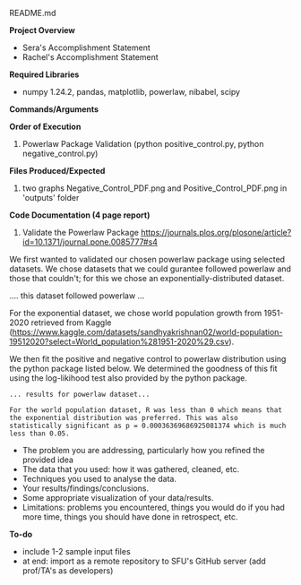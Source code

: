 README.md

**Project Overview**
- Sera's Accomplishment Statement
- Rachel's Accomplishment Statement

**Required Libraries**
- numpy 1.24.2, pandas, matplotlib, powerlaw, nibabel, scipy 

**Commands/Arguments**

**Order of Execution**
1. Powerlaw Package Validation (python positive_control.py, python negative_control.py)

**Files Produced/Expected**
1. two graphs Negative_Control_PDF.png and Positive_Control_PDF.png in 'outputs' folder


**Code Documentation (4 page report)**

1) Validate the Powerlaw Package
https://journals.plos.org/plosone/article?id=10.1371/journal.pone.0085777#s4

We first wanted to validated our chosen powerlaw package using selected datasets. We chose datasets that we could gurantee followed powerlaw and those that couldn't; for this we chose an exponentially-distributed dataset.

.... this dataset followed powerlaw ...

For the exponential dataset, we chose world population growth from 1951-2020 retrieved from Kaggle (https://www.kaggle.com/datasets/sandhyakrishnan02/world-population-19512020?select=World_population%281951-2020%29.csv). 

We then fit the positive and negative control to powerlaw distribution using the python package listed below. We determined the goodness of this fit using the log-likihood test also provided by the python package. 

    ... results for powerlaw dataset...

    For the world population dataset, R was less than 0 which means that the exponential distribution was preferred. This was also statistically significant as p = 0.00036369686925081374 which is much less than 0.05.


- The problem you are addressing, particularly how you refined the provided idea
- The data that you used: how it was gathered, cleaned, etc.
- Techniques you used to analyse the data.
- Your results/findings/conclusions.
- Some appropriate visualization of your data/results.
- Limitations: problems you encountered, things you would do if you had more time, things you should have done in retrospect, etc. 


**To-do**
- include 1-2 sample input files
- at end: import as a remote repository to SFU's GitHub server (add prof/TA's as developers)
